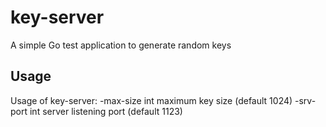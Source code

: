 # key-server
A simple Go test application to generate random keys
## Usage
Usage of key-server:
  -max-size int
        maximum key size (default 1024)
  -srv-port int
        server listening port (default 1123)
